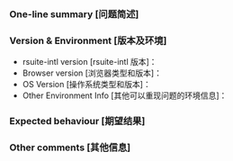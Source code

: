 <!--
为了方便我们能够复现和修复 bug，请遵从下面的规范描述您的问题。
-->


### One-line summary [问题简述]





### Version & Environment [版本及环境]
+ rsuite-intl version [rsuite-intl 版本]：
+ Browser version [浏览器类型和版本]：
+ OS Version [操作系统类型和版本]：
+ Other Environment Info [其他可以重现问题的环境信息]：





### Expected behaviour [期望结果]





### Other comments [其他信息]
<!-- For example: Screenshot or Online demo -->
<!-- [例如，截图或线上实例 (JSFiddle/JSBin/Codepen)] -->
